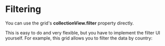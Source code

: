 Filtering
=========

You can use the grid's **collectionView.filter** property directly.

This is easy to do and very flexible, but you have to implement the filter UI yourself.
For example, this grid allows you to filter the data by country:
